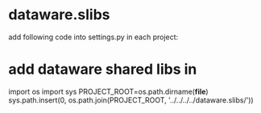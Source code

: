dataware.slibs
==============

add following code into settings.py in each project:

# add dataware shared libs in
import os
import sys
PROJECT_ROOT=os.path.dirname(__file__)
sys.path.insert(0, os.path.join(PROJECT_ROOT, '../../../../dataware.slibs/'))